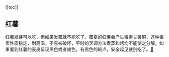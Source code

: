 [[toc]]

## 红薯

红薯发芽可以吃，但如果发霉就不能吃了。霉变的红薯会产生毒素甘薯酮，这种毒素性质稳定，耐高温，不易被破坏，平时的烹调方法煮蒸和烤均不能使之分解。如果看到红薯的表皮呈现黑色或者褐色，有黑色的斑点，安全起见就别吃了。[🔗](https://m.weibo.cn/status/5118270321723378)